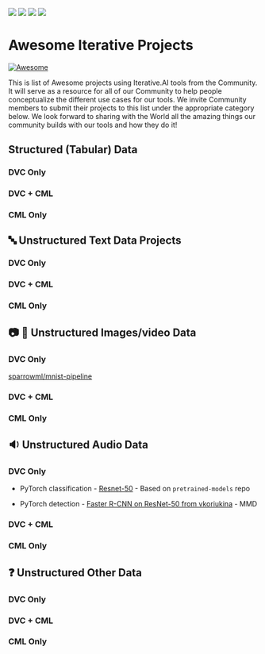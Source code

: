 [![](https://static.iterative.ai/logo/enterprise.svg)](https://iterative.ai) [![](https://static.iterative.ai/logo/dvc.svg)](https://dvc.org) [![](https://static.iterative.ai/logo/cml.svg)](https://cml.dev) [![](https://static.iterative.ai/logo/studio.svg)](https://studio.iterative.ai)

# Awesome Iterative Projects

[![Awesome](https://awesome.re/badge.svg)](https://awesome.re)

This is list of Awesome projects using Iterative.AI tools from the Community. It will serve as a resource for all of our Community to help people conceptualize the different use cases for our tools.  We invite Community members to submit their projects to this list under the appropriate category below.  We look forward to sharing with the World all the amazing things our community builds with our tools and how they do it!

## Structured (Tabular) Data

### DVC Only

### DVC + CML

### CML Only

## 🔤 Unstructured Text Data Projects
### DVC Only

### DVC + CML

### CML Only

## 📷 🎥 Unstructured Images/video Data 

### DVC Only
[sparrowml/mnist-pipeline](https://github.com/sparrowml/mnist-pipeline)

### DVC + CML

### CML Only

## 🔉 Unstructured Audio Data

### DVC Only

* PyTorch classification - [Resnet-50](https://github.com/vkoriukina/pretrained-models.pytorch/tree/dvc_support) - Based on `pretrained-models` repo

* PyTorch detection - [Faster R-CNN on ResNet-50 from vkoriukina](https://github.com/vkoriukina/pretrained-models.pytorch/tree/dvc_support) - MMD

### DVC + CML

### CML Only

## ❓ Unstructured Other Data

### DVC Only

### DVC + CML

### CML Only






